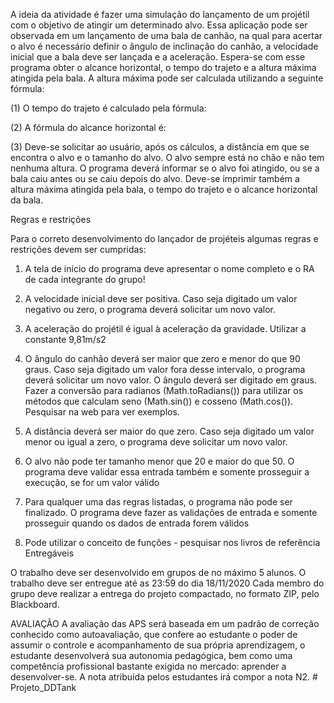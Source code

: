 A ideia da atividade é fazer uma simulação do lançamento de um projétil com o objetivo de atingir um determinado
alvo. Essa aplicação pode ser observada em um lançamento de uma bala de canhão, na qual para acertar o alvo é
necessário definir o ângulo de inclinação do canhão, a velocidade inicial que a bala deve ser lançada e a aceleração.
Espera-se com esse programa obter o alcance horizontal, o tempo do trajeto e a altura máxima atingida pela bala.
A altura máxima pode ser calculada utilizando a seguinte fórmula:

(1)
O tempo do trajeto é calculado pela fórmula:

(2)
A fórmula do alcance horizontal é:

(3)
Deve-se solicitar ao usuário, após os cálculos, a distância em que se encontra o alvo e o tamanho do alvo. O alvo
sempre está no chão e não tem nenhuma altura. O programa deverá informar se o alvo foi atingido, ou se a bala caiu
antes ou se caiu depois do alvo. Deve-se imprimir também a altura máxima atingida pela bala, o tempo do trajeto e o
alcance horizontal da bala.

Regras e restrições

Para o correto desenvolvimento do lançador de projéteis algumas regras e restrições devem ser cumpridas:

1. A tela de início do programa deve apresentar o nome completo e o RA de cada integrante do grupo!

2. A velocidade inicial deve ser positiva. Caso seja digitado um valor negativo ou zero, o programa deverá
solicitar um novo valor.

3. A aceleração do projétil é igual à aceleração da gravidade. Utilizar a constante 9,81m/s2

4. O ângulo do canhão deverá ser maior que zero e menor do que 90 graus. Caso seja digitado um valor fora
desse intervalo, o programa deverá solicitar um novo valor. O ângulo deverá ser digitado em graus. Fazer
a conversão para radianos (Math.toRadians()) para utilizar os métodos que calculam seno (Math.sin()) e
cosseno (Math.cos()). Pesquisar na web para ver exemplos.

5. A distância deverá ser maior do que zero. Caso seja digitado um valor menor ou igual a zero, o programa
deve solicitar um novo valor.

6. O alvo não pode ter tamanho menor que 20 e maior do que 50. O programa deve validar essa entrada
também e somente prosseguir a execução, se for um valor válido

7. Para qualquer uma das regras listadas, o programa não pode ser finalizado. O programa deve fazer as
validações de entrada e somente prosseguir quando os dados de entrada forem válidos

8. Pode utilizar o conceito de funções - pesquisar nos livros de referência
Entregáveis

O trabalho deve ser desenvolvido em grupos de no máximo 5 alunos.
O trabalho deve ser entregue até as 23:59 do dia 18/11/2020
Cada membro do grupo deve realizar a entrega do projeto compactado, no formato ZIP, pelo Blackboard.

AVALIAÇÃO
A avaliação das APS será baseada em um padrão de correção conhecido como autoavaliação, que confere ao estudante o
poder de assumir o controle e acompanhamento de sua própria aprendizagem, o estudante desenvolverá sua autonomia
pedagógica, bem como uma competência profissional bastante exigida no mercado: aprender a desenvolver-se. A nota
atribuída pelos estudantes irá compor a nota N2.
#   P r o j e t o _ D D T a n k  
 